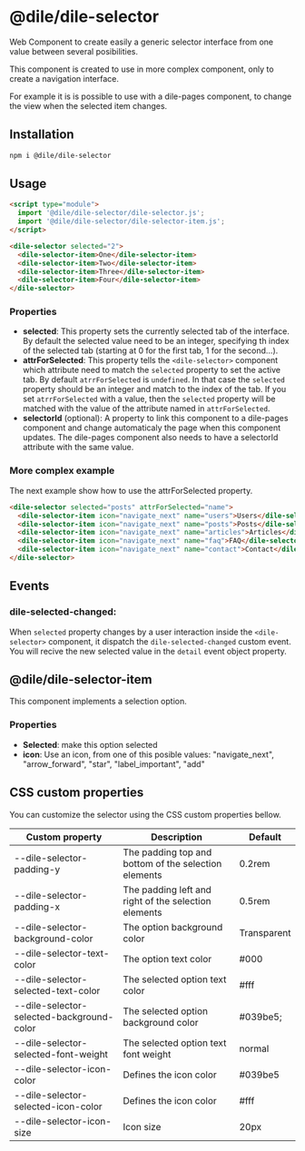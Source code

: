 # @dile/dile-selector

Web Component to create easily a generic selector interface from one value between several posibilities.

This component is created to use in more complex component, only to create a navigation interface. 

For example it is is possible to use with a dile-pages component, to change the view when the selected item changes.

## Installation

```bash
npm i @dile/dile-selector
```

## Usage
```html
<script type="module">
  import '@dile/dile-selector/dile-selector.js';
  import '@dile/dile-selector/dile-selector-item.js';
</script>

<dile-selector selected="2">
  <dile-selector-item>One</dile-selector-item>
  <dile-selector-item>Two</dile-selector-item>
  <dile-selector-item>Three</dile-selector-item>
  <dile-selector-item>Four</dile-selector-item>
</dile-selector>
```

### Properties

- **selected**: This property sets the currently selected tab of the interface. By default the selected value need to be an integer, specifying th index of the selected tab (starting at 0 for the first tab, 1 for the second...).
- **attrForSelected**: This property tells the ```<dile-selector>``` component which attribute need to match the ```selected``` property to set the active tab. By default ```atrrForSelected``` is ```undefined```. In that case the ```selected``` property should be an integer and match to the index of the tab. If you set ```atrrForSelected``` with a value, then the ```selected``` property will be matched with the value of the attribute named in ```attrForSelected```.
- **selectorId** (optional): A property to link this component to a dile-pages component and change automaticaly the page when this component updates. The dile-pages component also needs to have a selectorId attribute with the same value.

### More complex example

The next example show how to use the attrForSelected property.

```html
<dile-selector selected="posts" attrForSelected="name">
  <dile-selector-item icon="navigate_next" name="users">Users</dile-selector-item>
  <dile-selector-item icon="navigate_next" name="posts">Posts</dile-selector-item>
  <dile-selector-item icon="navigate_next" name="articles">Articles</dile-selector-item>
  <dile-selector-item icon="navigate_next" name="faq">FAQ</dile-selector-item>
  <dile-selector-item icon="navigate_next" name="contact">Contact</dile-selector-item>
</dile-selector>
```

## Events

### dile-selected-changed:

When ```selected``` property changes by a user interaction inside the ```<dile-selector>``` component, it dispatch the ```dile-selected-changed``` custom event. You will recive the new selected value in the ```detail``` event object property.

## @dile/dile-selector-item

This component implements a selection option.

### Properties

- **Selected**: make this option selected
- **icon**: Use an icon, from one of this posible values: "navigate_next", "arrow_forward", "star", "label_important", "add"

## CSS custom properties

You can customize the selector using the CSS custom properties bellow.

Custom property | Description | Default
----------------|-------------|---------
--dile-selector-padding-y | The padding top and bottom of the selection elements | 0.2rem
--dile-selector-padding-x | The padding left and right of the selection elements | 0.5rem
--dile-selector-background-color | The option background color | Transparent
--dile-selector-text-color | The option text color | #000
--dile-selector-selected-text-color | The selected option text color | #fff
--dile-selector-selected-background-color | The selected option background color | #039be5;
--dile-selector-selected-font-weight | The selected option text font weight  | normal
--dile-selector-icon-color | Defines the icon color | #039be5
--dile-selector-selected-icon-color | Defines the icon color | #fff
--dile-selector-icon-size | Icon size | 20px